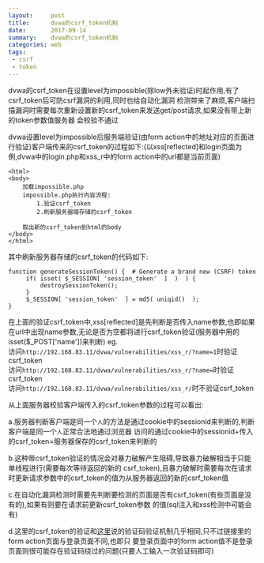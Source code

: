 ```yaml
---
layout:     post
title:      dvwa的csrf_token机制
date:       2017-09-14
summary:    dvwa的csrf_token机制
categories: web
tags:
 - csrf
 - token
---
```


dvwa的csrf_token在设置level为impossible(除low外未验证)时起作用,有了csrf_token后可防csrf漏洞的利用,同时也给自动化漏洞
检测带来了麻烦,客户端扫描漏洞时需要每次重新设置新的csrf_token来发送get/post请求,如果没有带上新的token参数值服务器
会校验不通过

dvwa设置level为impossible后服务端验证(由form action中的地址对应的页面进行验证)客户端传来的csrf_token的过程如下:(以xss[reflected]和login页面为例,dvwa中的login.php和xss_r中的form action中的url都是当前页面)

```
<html>
<body>
    加载impossible.php
    impossible.php执行内容流程:
        1.验证csrf_token
        2.刷新服务器端存储的csrf_token

    取出新的csrf_token到html的body
</body>
</html>
```

其中刷新服务器存储的csrf_token的代码如下:

```
function generateSessionToken() {  # Generate a brand new (CSRF) token                                                                                    
     if( isset( $_SESSION[ 'session_token'  ]  )  ) {                                                                                                         
         destroySessionToken();                                                                                                                            
     }                                                                                                                                                     
     $_SESSION[ 'session_token'  ] = md5( uniqid()  );                                                                                                       
} 
```

在上面的验证csrf_token中,xss[reflected]是先判断是否传入name参数,也即如果
在url中出现name参数,无论是否为空都将进行csrf_token验证(服务器中用的isset($_POST['name'])来判断)
eg.  
访问`http://192.168.83.11/dvwa/vulnerabilities/xss_r/?name=1`时验证csrf_token  
访问`http://192.168.83.11/dvwa/vulnerabilities/xss_r/?name=`时验证csrf_token  
访问`http://192.168.83.11/dvwa/vulnerabilities/xss_r/`时不验证csrf_token  

从上面服务器校验客户端传入的csrf_token参数的过程可以看出:

a.服务器判断客户端是同一个`人`的方法是通过cookie中的sessionid来判断的,判断客户端是同一个`人`正常合法地通过浏览器
访问的通过cookie中的sessionid+传入的csrf_token=服务器保存的csrf_token来判断的  

b.这种带csrf_token验证的情况会对暴力破解产生阻碍,导致暴力破解相当于只能单线程进行(需要每次等待返回的新的
csrf_token),且暴力破解时需要每次在请求时更新请求参数中的csrf_token的值为从服务器返回的新的csrf_token值  

c.在自动化漏洞检测时需要先判断要检测的页面是否有csrf_token(有些页面是没有的),如果有则要在请求前更新csrf_token参数
的值(sql注入和xss检测中可能会有)    

d.这里的csrf_token的验证和[这里][1]说的验证码验证机制几乎相同,只不过链接里的form action页面与登录页面不同,也即只
要登录页面中的form action值不是登录页面则很可能存在验证码绕过的问题(只要人工输入一次验证码即可)  

[1]: http://3xp10it.cc/web/2016/11/10/%E8%87%AA%E5%8A%A8%E8%AF%86%E5%88%AB%E9%AA%8C%E8%AF%81%E7%A0%81%E6%9A%B4%E5%8A%9B%E7%A0%B4%E8%A7%A3/#0x02-about
